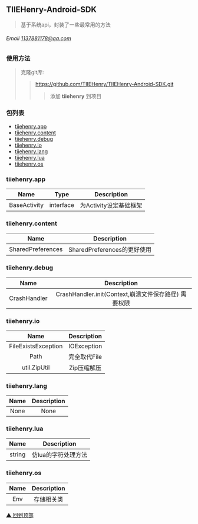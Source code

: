 ## TIIEHenry-Android-SDK
>基于系统api，封装了一些最常用的方法  
###### Email <1137881178@qq.com> 

### 使用方法
>克隆git库:   
>>https://github.com/TIIEHenry/TIIEHenry-Android-SDK.git  
>>>添加 **tiiehenry** 到项目

### 包列表
> 
* [tiiehenry.app](#app)  
* [tiiehenry.content](#content)  
* [tiiehenry.debug](#debug)  
* [tiiehenry.io](#io)  
* [tiiehenry.lang](#lang)  
* [tiiehenry.lua](#lua)  
* [tiiehenry.os](#os)  


 
<h3 id="app">tiiehenry.app</h3>  

| Name | Type  | Description |
| :------------: |:---------------:| :-----:|
| BaseActivity | interface | 为Activity设定基础框架  |


<h3 id="content">tiiehenry.content</h3>  

| Name | Description|
| :------------: | :-----:|
| SharedPreferences | SharedPreferences的更好使用  |


<h3 id="debug">tiiehenry.debug</h3>  

| Name | Description|
| :------------: | :-----:|
| CrashHandler | CrashHandler.init(Context,崩溃文件保存路径) 需要权限 |


<h3 id="io">tiiehenry.io</h3>  

| Name | Description |
| :------------: | :-----:|
| FileExistsException | IOException |
| Path | 完全取代File  |
| util.ZipUtil | Zip压缩解压 |

<h3 id="lang">tiiehenry.lang</h3>  

| Name | Description|
| :------------:| :-----:|
| None | None  |

<h3 id="lua">tiiehenry.lua</h3>  

| Name  | Description|
| :------------: | :-----:|
| string | 仿lua的字符处理方法  |

<h3 id="os">tiiehenry.os</h3>  

| Name  | Description|
| :------------: |:-----------:|
| Env | 存储相关类  |

[▲ 回到顶部](#top)
